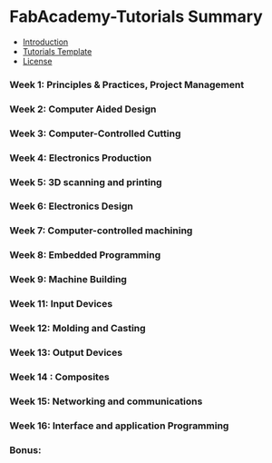 # FabAcademy-Tutorials Summary
* [Introduction](README.md)
* [Tutorials Template](template.md)
* [License](LICENSE.md)

### Week 1: Principles & Practices, Project Management

### Week 2: Computer Aided Design

### Week 3: Computer-Controlled Cutting

### Week 4: Electronics Production

### Week 5: 3D scanning and printing

### Week 6: Electronics Design

### Week 7: Computer-controlled machining

### Week 8: Embedded Programming

### Week 9: Machine Building

### Week 11: Input Devices

### Week 12: Molding and Casting

### Week 13: Output Devices

### Week 14 : Composites

### Week 15: Networking and communications

### Week 16: Interface and application Programming

### Bonus: